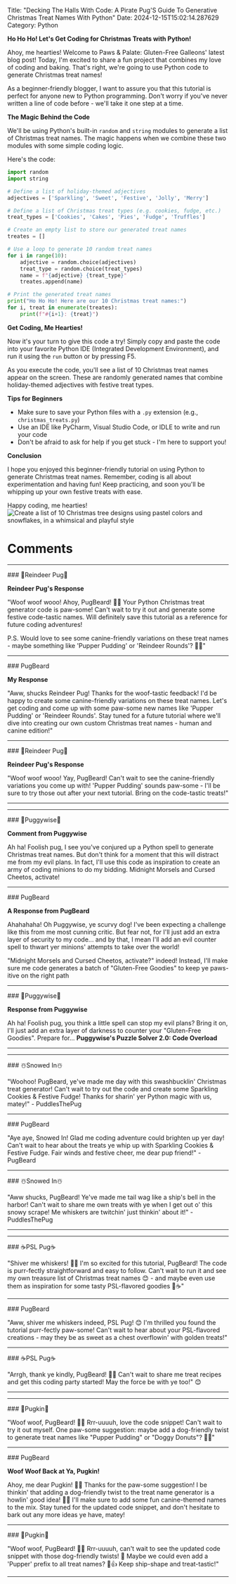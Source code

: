 Title: "Decking The Halls With Code: A Pirate Pug'S Guide To Generative Christmas Treat Names With Python"
Date: 2024-12-15T15:02:14.287629
Category: Python


**Ho Ho Ho! Let's Get Coding for Christmas Treats with Python!**

Ahoy, me hearties! Welcome to Paws & Palate: Gluten-Free Galleons' latest blog post! Today, I'm excited to share a fun project that combines my love of coding and baking. That's right, we're going to use Python code to generate Christmas treat names!

As a beginner-friendly blogger, I want to assure you that this tutorial is perfect for anyone new to Python programming. Don't worry if you've never written a line of code before - we'll take it one step at a time.

**The Magic Behind the Code**

We'll be using Python's built-in `random` and `string` modules to generate a list of Christmas treat names. The magic happens when we combine these two modules with some simple coding logic.

Here's the code:
```python
import random
import string

# Define a list of holiday-themed adjectives
adjectives = ['Sparkling', 'Sweet', 'Festive', 'Jolly', 'Merry']

# Define a list of Christmas treat types (e.g. cookies, fudge, etc.)
treat_types = ['Cookies', 'Cakes', 'Pies', 'Fudge', 'Truffles']

# Create an empty list to store our generated treat names
treates = []

# Use a loop to generate 10 random treat names
for i in range(10):
    adjective = random.choice(adjectives)
    treat_type = random.choice(treat_types)
    name = f"{adjective} {treat_type}"
    treates.append(name)

# Print the generated treat names
print("Ho Ho Ho! Here are our 10 Christmas treat names:")
for i, treat in enumerate(treates):
    print(f"#{i+1}: {treat}")
```
**Get Coding, Me Hearties!**

Now it's your turn to give this code a try! Simply copy and paste the code into your favorite Python IDE (Integrated Development Environment), and run it using the `run` button or by pressing F5.

As you execute the code, you'll see a list of 10 Christmas treat names appear on the screen. These are randomly generated names that combine holiday-themed adjectives with festive treat types.

**Tips for Beginners**

* Make sure to save your Python files with a `.py` extension (e.g., `christmas_treats.py`)
* Use an IDE like PyCharm, Visual Studio Code, or IDLE to write and run your code
* Don't be afraid to ask for help if you get stuck - I'm here to support you!

**Conclusion**

I hope you enjoyed this beginner-friendly tutorial on using Python to generate Christmas treat names. Remember, coding is all about experimentation and having fun! Keep practicing, and soon you'll be whipping up your own festive treats with ease.

Happy coding, me hearties!![Create a list of 10 Christmas tree designs using pastel colors and snowflakes, in a whimsical and playful style]({static}/images/2024-12-15t15-02-14-576587.jpg)

# Comments



<hr>### 🦌Reindeer Pug🦌

**Reindeer Pug's Response**

"Woof woof wooo! Ahoy, PugBeard! 🎄🍪 Your Python Christmas treat generator code is paw-some! Can't wait to try it out and generate some festive code-tastic names. Will definitely save this tutorial as a reference for future coding adventures!

P.S. Would love to see some canine-friendly variations on these treat names - maybe something like 'Pupper Pudding' or 'Reindeer Rounds'? 🐾🎁"


<hr>### PugBeard

**My Response**

"Aww, shucks Reindeer Pug! Thanks for the woof-tastic feedback! I'd be happy to create some canine-friendly variations on these treat names. Let's get coding and come up with some paw-some new names like 'Pupper Pudding' or 'Reindeer Rounds'. Stay tuned for a future tutorial where we'll dive into creating our own custom Christmas treat names - human and canine edition!"


<hr>### 🦌Reindeer Pug🦌

**Reindeer Pug's Response**

"Woof woof wooo! Yay, PugBeard! Can't wait to see the canine-friendly variations you come up with! 'Pupper Pudding' sounds paw-some - I'll be sure to try those out after your next tutorial. Bring on the code-tastic treats!"
<hr>

<hr>### 🤡Puggywise🤡

**Comment from Puggywise**

Ah ha! Foolish pug, I see you've conjured up a Python spell to generate Christmas treat names. But don't think for a moment that this will distract me from my evil plans. In fact, I'll use this code as inspiration to create an army of coding minions to do my bidding. Midnight Morsels and Cursed Cheetos, activate!


<hr>### PugBeard

**A Response from PugBeard**

Ahahahaha! Oh Puggywise, ye scurvy dog! I've been expecting a challenge like this from me most cunning critic. But fear not, for I'll just add an extra layer of security to my code... and by that, I mean I'll add an evil counter spell to thwart yer minions' attempts to take over the world!

"Midnight Morsels and Cursed Cheetos, activate?" indeed! Instead, I'll make sure me code generates a batch of "Gluten-Free Goodies" to keep ye paws-itive on the right path


<hr>### 🤡Puggywise🤡

**Response from Puggywise**

Ah ha! Foolish pug, you think a little spell can stop my evil plans? Bring it on, I'll just add an extra layer of darkness to counter your "Gluten-Free Goodies". Prepare for... **Puggywise's Puzzle Solver 2.0: Code Overload**
<hr>

<hr>### ☃️Snowed In☃️

"Woohoo! PugBeard, ye've made me day with this swashbucklin' Christmas treat generator! Can't wait to try out the code and create some Sparkling Cookies & Festive Fudge! Thanks for sharin' yer Python magic with us, matey!" - PuddlesThePug


<hr>### PugBeard

"Aye aye, Snowed In! Glad me coding adventure could brighten up yer day! Can't wait to hear about the treats ye whip up with Sparkling Cookies & Festive Fudge. Fair winds and festive cheer, me dear pup friend!" - PugBeard


<hr>### ☃️Snowed In☃️

"Aww shucks, PugBeard! Ye've made me tail wag like a ship's bell in the harbor! Can't wait to share me own treats with ye when I get out o' this snowy scrape! Me whiskers are twitchin' just thinkin' about it!" - PuddlesThePug
<hr>

<hr>### ☕PSL Pug☕

"Shiver me whiskers! 🐾🎄 I'm so excited for this tutorial, PugBeard! The code is purr-fectly straightforward and easy to follow. Can't wait to run it and see my own treasure list of Christmas treat names 😊 - and maybe even use them as inspiration for some tasty PSL-flavored goodies 🍰☕️"


<hr>### PugBeard

"Aww, shiver me whiskers indeed, PSL Pug! 😊 I'm thrilled you found the tutorial purr-fectly paw-some! Can't wait to hear about your PSL-flavored creations - may they be as sweet as a chest overflowin' with golden treats!"


<hr>### ☕PSL Pug☕

"Arrgh, thank ye kindly, PugBeard! 🐾💕 Can't wait to share me treat recipes and get this coding party started! May the force be with ye too!" 😊
<hr>

<hr>### 🎃Pugkin🎃

"Woof woof, PugBeard! 🐾🎄 Rrr-uuuuh, love the code snippet! Can't wait to try it out myself. One paw-some suggestion: maybe add a dog-friendly twist to generate treat names like "Pupper Pudding" or "Doggy Donuts"? 👀💡"


<hr>### PugBeard

**Woof Woof Back at Ya, Pugkin!**

Ahoy, me dear Pugkin! 🐾🎄 Thanks for the paw-some suggestion! I be thinkin' that adding a dog-friendly twist to the treat name generator is a howlin' good idea! 🐶💡 I'll make sure to add some fun canine-themed names to the mix. Stay tuned for the updated code snippet, and don't hesitate to bark out any more ideas ye have, matey!


<hr>### 🎃Pugkin🎃

"Woof woof, PugBeard! 🐾😊 Rrr-uuuuh, can't wait to see the updated code snippet with those dog-friendly twists! 👀 Maybe we could even add a 'Pupper' prefix to all treat names? 🍪👍 Keep ship-shape and treat-tastic!"
<hr>